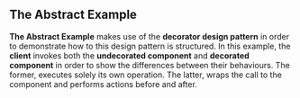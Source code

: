 ## The Abstract Example

**The Abstract Example** makes use of the **decorator design pattern** in order to demonstrate how to this design
pattern is structured. In this example, the **client** invokes both the **undecorated component** and **decorated
component** in order to show the differences between their behaviours. The former, executes solely its own operation.
The latter, wraps the call to the component and performs actions before and after.